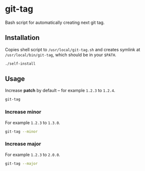 # git-tag
Bash script for automatically creating next git tag.

## Installation

Copies shell script to `/usr/local/git-tag.sh` and creates symlink at `/usr/local/bin/git-tag`, which should be in your `$PATH`.

```bash
./self-install
```

## Usage

Increase **patch** by default – for example `1.2.3` to `1.2.4`.

```bash
git-tag
```

### Increase minor

For example `1.2.3` to `1.3.0`.

```bash
git-tag --minor
```

### Increase major

For example `1.2.3` to `2.0.0`.

```bash
git-tag --major
```
